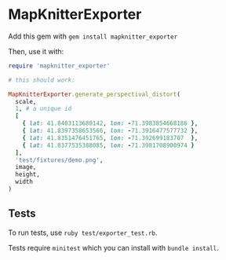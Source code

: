 # MapKnitterExporter

Add this gem with `gem install mapknitter_exporter`

Then, use it with:

```ruby
require 'mapknitter_exporter'

# this should work:

MapKnitterExporter.generate_perspectival_distort(
  scale,
  1, # a unique id
  [
    { lat: 41.8403113680142, lon: -71.3983854668186 },
    { lat: 41.8397358653566, lon: -71.3916477577732 },
    { lat: 41.8351476451765, lon: -71.392699183707  },
    { lat: 41.8377535388085, lon: -71.3981708900974 }
  ],
  'test/fixtures/demo.png',
  image,
  height,
  width
)
```

## Tests

To run tests, use `ruby test/exporter_test.rb`.

Tests require `minitest` which you can install with `bundle install`.
